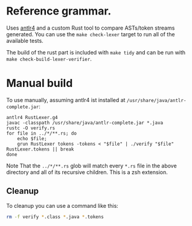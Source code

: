 # Reference grammar.

Uses [antlr4](http://www.antlr.org/) and a custom Rust tool to compare
ASTs/token streams generated. You can use the `make check-lexer` target to
run all of the available tests.

The build of the rust part is included with `make tidy` and can be run with `make check-build-lexer-verifier`.

# Manual build

To use manually, assuming antlr4 ist installed at `/usr/share/java/antlr-complete.jar`:

```
antlr4 RustLexer.g4
javac -classpath /usr/share/java/antlr-complete.jar *.java
rustc -O verify.rs
for file in ../*/**.rs; do
    echo $file;
    grun RustLexer tokens -tokens < "$file" | ./verify "$file" RustLexer.tokens || break
done
```

Note That the `../*/**.rs` glob will match every `*.rs` file in the above
directory and all of its recursive children. This is a zsh extension.


## Cleanup

To cleanup you can use a command like this:

```bash
rm -f verify *.class *.java *.tokens
```
